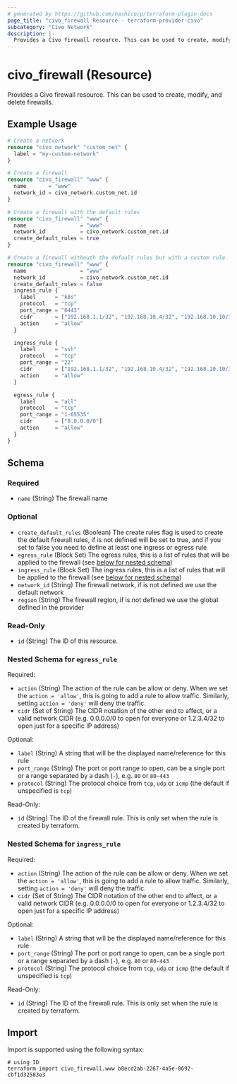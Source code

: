 ```yaml
---
# generated by https://github.com/hashicorp/terraform-plugin-docs
page_title: "civo_firewall Resource - terraform-provider-civo"
subcategory: "Civo Network"
description: |-
  Provides a Civo firewall resource. This can be used to create, modify, and delete firewalls.
---
```


# civo_firewall (Resource)

Provides a Civo firewall resource. This can be used to create, modify, and delete firewalls.

## Example Usage

```terraform
# Create a network
resource "civo_network" "custom_net" {
  label = "my-custom-network"
}

# Create a firewall
resource "civo_firewall" "www" {
  name       = "www"
  network_id = civo_network.custom_net.id
}

# Create a firewall with the default rules
resource "civo_firewall" "www" {
  name                 = "www"
  network_id           = civo_network.custom_net.id
  create_default_rules = true
}

# Create a firewall withouth the default rules but with a custom rule
resource "civo_firewall" "www" {
  name                 = "www"
  network_id           = civo_network.custom_net.id
  create_default_rules = false
  ingress_rule {
    label      = "k8s"
    protocol   = "tcp"
    port_range = "6443"
    cidr       = ["192.168.1.1/32", "192.168.10.4/32", "192.168.10.10/32"]
    action     = "allow"
  }

  ingress_rule {
    label      = "ssh"
    protocol   = "tcp"
    port_range = "22"
    cidr       = ["192.168.1.1/32", "192.168.10.4/32", "192.168.10.10/32"]
    action     = "allow"
  }

  egress_rule {
    label      = "all"
    protocol   = "tcp"
    port_range = "1-65535"
    cidr       = ["0.0.0.0/0"]
    action     = "allow"
  }
}
```

<!-- schema generated by tfplugindocs -->
## Schema

### Required

- `name` (String) The firewall name

### Optional

- `create_default_rules` (Boolean) The create rules flag is used to create the default firewall rules, if is not defined will be set to true, and if you set to false you need to define at least one ingress or egress rule
- `egress_rule` (Block Set) The egress rules, this is a list of rules that will be applied to the firewall (see [below for nested schema](#nestedblock--egress_rule))
- `ingress_rule` (Block Set) The ingress rules, this is a list of rules that will be applied to the firewall (see [below for nested schema](#nestedblock--ingress_rule))
- `network_id` (String) The firewall network, if is not defined we use the default network
- `region` (String) The firewall region, if is not defined we use the global defined in the provider

### Read-Only

- `id` (String) The ID of this resource.

<a id="nestedblock--egress_rule"></a>
### Nested Schema for `egress_rule`

Required:

- `action` (String) The action of the rule can be allow or deny. When we set the `action = 'allow'`, this is going to add a rule to allow traffic. Similarly, setting `action = 'deny'` will deny the traffic.
- `cidr` (Set of String) The CIDR notation of the other end to affect, or a valid network CIDR (e.g. 0.0.0.0/0 to open for everyone or 1.2.3.4/32 to open just for a specific IP address)

Optional:

- `label` (String) A string that will be the displayed name/reference for this rule
- `port_range` (String) The port or port range to open, can be a single port or a range separated by a dash (`-`), e.g. `80` or `80-443`
- `protocol` (String) The protocol choice from `tcp`, `udp` or `icmp` (the default if unspecified is `tcp`)

Read-Only:

- `id` (String) The ID of the firewall rule. This is only set when the rule is created by terraform.


<a id="nestedblock--ingress_rule"></a>
### Nested Schema for `ingress_rule`

Required:

- `action` (String) The action of the rule can be allow or deny. When we set the `action = 'allow'`, this is going to add a rule to allow traffic. Similarly, setting `action = 'deny'` will deny the traffic.
- `cidr` (Set of String) The CIDR notation of the other end to affect, or a valid network CIDR (e.g. 0.0.0.0/0 to open for everyone or 1.2.3.4/32 to open just for a specific IP address)

Optional:

- `label` (String) A string that will be the displayed name/reference for this rule
- `port_range` (String) The port or port range to open, can be a single port or a range separated by a dash (`-`), e.g. `80` or `80-443`
- `protocol` (String) The protocol choice from `tcp`, `udp` or `icmp` (the default if unspecified is `tcp`)

Read-Only:

- `id` (String) The ID of the firewall rule. This is only set when the rule is created by terraform.

## Import

Import is supported using the following syntax:

```shell
# using ID
terraform import civo_firewall.www b8ecd2ab-2267-4a5e-8692-cbf1d32583e3
```
